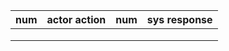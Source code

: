 

| num | actor action | num | sys response |
|---|---|---|---|
|   |   |   |   |
|   |   |   |   |
|   |   |   |   | 
